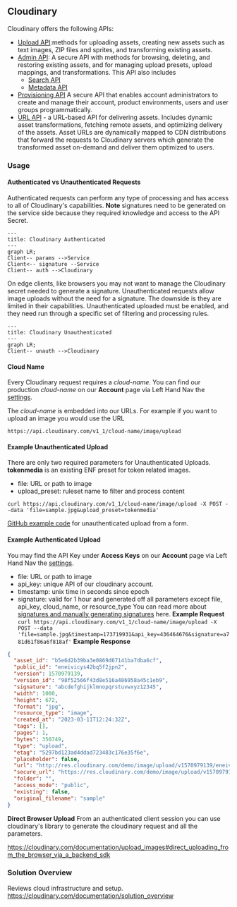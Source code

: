 ## Cloudinary

Cloudinary offers the following APIs:
- [Upload API](https://cloudinary.com/documentation/upload_images):methods for uploading assets, creating new assets such as text images, ZIP files and sprites, and transforming existing assets.
- [Admin API](https://cloudinary.com/documentation/admin_api): A secure API with methods for browsing, deleting, and restoring existing assets, and for managing upload presets, upload mappings, and transformations. This API also includes
   - [Search API](https://cloudinary.com/documentation/search_api)
   - [Metadata API](https://cloudinary.com/documentation/metadata_api)
- [Provisioning API](https://cloudinary.com/documentation/provisioning_api) A secure API that enables account administrators to create and manage their account, product environments, users and user groups programmatically.
- [URL API](https://cloudinary.com/documentation/image_transformations) - a URL-based API for delivering assets. Includes dynamic asset transformations, fetching remote assets, and optimizing delivery of the assets. Asset URLs are dynamically mapped to CDN distributions that forward the requests to Cloudinary servers which generate the transformed asset on-demand and deliver them optimized to users.

### Usage

#### Authenticated vs Unauthenticated Requests
Authenticated requests can perform any type of processing and has access to all of Cloudinary's capabilities. **Note** signatures need to be generated on the service side because they required knowledge and access to the API Secret.
```mermaid
---
title: Cloudinary Authenticated
---
graph LR;
Client-- params -->Service
Client<-- signature --Service
Client-- auth -->Cloudinary
```
On edge clients, like browsers you may not want to manage the Cloudinary secret needed to generate a signature. Unauthenticated requests allow image uploads without the need for a signature. The downside is they are limited in their capabilities. Unauthenticated uploaded must be enabled, and they need run through a specific set of filtering and processing rules.
```mermaid
---
title: Cloudinary Unauthenticated
---
graph LR;
Client-- unauth -->Cloudinary
```

#### Cloud Name 
Every Cloudinary request requires a *cloud-name*. You can find our production *cloud-name* on our **Account** page via Left Hand Nav the [settings](https://console.cloudinary.com/settings/). 

The *cloud-name* is embedded into our URLs. For example if you want to upload an image you would use the URL

`https://api.cloudinary.com/v1_1/cloud-name/image/upload`

#### Example Unauthenticated Upload
There are only two required parameters for Unauthenticated Uploads. **tokenmedia** is an existing ENF preset for token related images.
- file: URL or path to image
- upload_preset: ruleset name to filter and process content

`curl https://api.cloudinary.com/v1_1/cloud-name/image/upload -X POST --data 'file=sample.jpg&upload_preset=tokenmedia'`

[GitHub example code](https://github.com/cloudinary-devs/cld-form-unsigned-upload) for unauthenticated upload from a form. 

#### Example Authenticated Upload
You may find the API Key under **Access Keys** on our **Account** page via Left Hand Nav the [settings](https://console.cloudinary.com/settings/).
- file: URL or path to image
- api_key: unique API of our cloudinary account. 
- timestamp: unix time in seconds since epoch
- signature: valid for 1 hour and generated off all parameters except file, api_key, cloud_name, or resource_type
You can read more about [signatures and manually generating signatures](https://cloudinary.com/documentation/upload_images#generating_authentication_signatures) here. 
**Example Request**
`curl https://api.cloudinary.com/v1_1/cloud-name/image/upload -X POST --data 'file=sample.jpg&timestamp=173719931&api_key=436464676&signature=a781d61f86a6f818af'`
**Example Response**
```json
{
  "asset_id": "b5e6d2b39ba3e0869d67141ba7dba6cf",
  "public_id": "eneivicys42bq5f2jpn2",
  "version": 1570979139,
  "version_id": "98f52566f43d8e516a486958a45c1eb9",
  "signature": "abcdefghijklmnopqrstuvwxyz12345",
  "width": 1000,
  "height": 672,
  "format": "jpg",
  "resource_type": "image",
  "created_at": "2023-03-11T12:24:32Z",
  "tags": [],
  "pages": 1,
  "bytes": 350749,
  "type": "upload",
  "etag": "5297bd123ad4ddad723483c176e35f6e",
  "placeholder": false,
  "url": "http://res.cloudinary.com/demo/image/upload/v1570979139/eneivicys42bq5f2jpn2.jpg",
  "secure_url": "https://res.cloudinary.com/demo/image/upload/v1570979139/eneivicys42bq5f2jpn2.jpg",
  "folder": "",
  "access_mode": "public",
  "existing": false,
  "original_filename": "sample"
}
```
**Direct Browser Upload**
From an authenticated client session you can use cloudinary's library to generate the cloudinary request and all the parameters. 

https://cloudinary.com/documentation/upload_images#direct_uploading_from_the_browser_via_a_backend_sdk



### Solution Overview
Reviews cloud infrastructure and setup. 
https://cloudinary.com/documentation/solution_overview

### 


